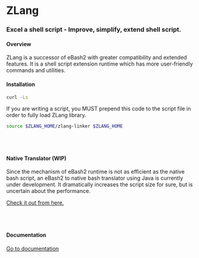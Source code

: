 # ZLang

### Excel a shell script - Improve, simplify, extend shell script.


#### Overview

ZLang is a successor of eBash2 with greater compatibility and extended features. It is a shell script extension runtime which has more user-friendly commands and utilities.


#### Installation
```bash 
curl -Ls 
```

If you are writing a script, you MUST prepend this code to the script file in order to fully load ZLang library.
```bash
source $ZLANG_HOME/zlang-linker $ZLANG_HOME
```

<br>
<br>


#### Native Translator (WIP)

Since the mechanism of eBash2 runtime is not as efficient as the native bash script, an eBash2 to native bash translator using Java is currently under development.
It dramatically increases the script size for sure, but is uncertain about the performance.

[Check it out from here.](https://github.com/410-dev/eBash2-translator)

<br>

<br>

#### Documentation

[Go to documentation](./doc/Main.md)

